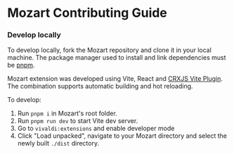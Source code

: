 # Mozart Contributing Guide

### Develop locally

To develop locally, fork the Mozart repository and clone it in your local machine. The package manager used to install and link dependencies must be [pnpm](https://pnpm.io/).

Mozart extension was developed using Vite, React and [CRXJS Vite Plugin](https://crxjs.dev/vite-plugin). The combination supports automatic building and hot reloading.

To develop:

1. Run `pnpm i` in Mozart's root folder.
2. Run `pnpm run dev` to start Vite dev server. 
3. Go to `vivaldi:extensions` and enable developer mode
4. Click "Load unpacked", navigate to your Mozart directory and select the newly built `./dist` directory.
